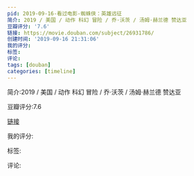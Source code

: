 ```yaml
---
pid: 2019-09-16-看过电影-蜘蛛侠：英雄远征
简介: 2019 / 美国 / 动作 科幻 冒险 / 乔·沃茨 / 汤姆·赫兰德 赞达亚
豆瓣评分: '7.6'
链接: https://movie.douban.com/subject/26931786/
创建时间: '2019-09-16 21:31:06'
我的评分:
标签:
评论:
tags: [douban]
categories: [timeline]
---
```

简介:2019 / 美国 / 动作 科幻 冒险 / 乔·沃茨 / 汤姆·赫兰德 赞达亚

豆瓣评分:7.6

[链接](https://movie.douban.com/subject/26931786/)

我的评分:

标签:

评论:

